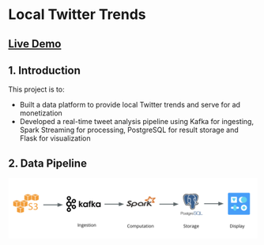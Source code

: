 # Local Twitter Trends

## <a href="http://dataplatform.me/" rel="nofollow">Live Demo</a>

## 1. Introduction
This project is to: <br>
- Built a data platform to provide local Twitter trends and serve for ad monetization
- Developed a real-time tweet analysis pipeline using Kafka for ingesting, Spark Streaming for processing, PostgreSQL for result storage and Flask for visualization

## 2. Data Pipeline
![](image/pipeline.png)
